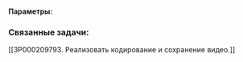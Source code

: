 #### Параметры:

### Связанные задачи:
[[ЗР000209793. Реализовать кодирование и сохранение видео.]]
